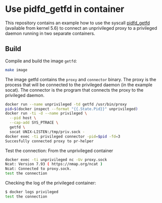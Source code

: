 # Use pidfd_getfd in container

This repository contains an example how to use the syscall [pidfd_getfd](https://man7.org/linux/man-pages/man2/pidfd_getfd.2.html) (available from kernel 5.6) to connect an unprivileged proxy to a privileged daemon running in two separate containers.

## Build
Compile and build the image `getfd`:
```bash
make image
```
The image getfd contains the `proxy` and `connector` binary. The proxy is the process that will be connected to the privileged daemon (in the example socat). The connector is the program that connects the proxy to the privileged daemon.

```bash
docker run --name unprivileged -td getfd /usr/bin/proxy
pid=$(docker inspect --format "{{.State.Pid}}" unprivileged)
docker run -ti -d --name privileged \
  --pid host \
  --cap-add SYS_PTRACE \
  getfd \
  socat UNIX-LISTEN:/tmp/priv.sock -
docker exec -ti privileged connector -pid=$pid -fd=3
Succesfully connected proxy to pr-helper
```
Test the connection:
From the unprivileged container
```bash
docker exec -ti unprivileged nc -Uv proxy.sock
Ncat: Version 7.93 ( https://nmap.org/ncat )
Ncat: Connected to proxy.sock.
test the connection
```
Checking the log of the privileged container:
```bash
$ docker logs privileged
test the connection
```
